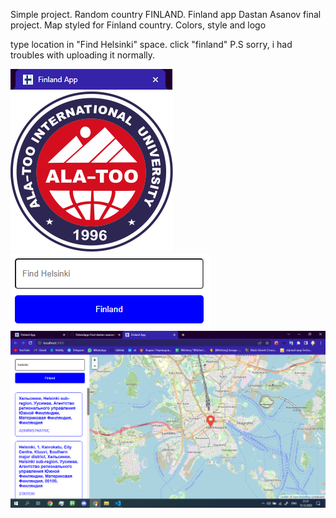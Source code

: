 Simple project. Random country FINLAND.
Finland app Dastan Asanov final project.
Map styled for Finland country. Colors, style and logo 

type location in "Find Helsinki" space.
click "finland"
P.S sorry, i had troubles with uploading it normally.

![Image of project](https://github.com/nedastan/finlandapp-final-dastan-asanov/blob/main/3.png)
![Image of project](https://github.com/nedastan/finlandapp-final-dastan-asanov/blob/main/5.png)
![Image of project](https://github.com/nedastan/finlandapp-final-dastan-asanov/blob/main/2.png)
![Image of project](https://github.com/nedastan/finlandapp-final-dastan-asanov/blob/main/4.png)
